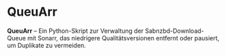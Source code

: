 # QueuArr
**QueuArr** – Ein Python-Skript zur Verwaltung der Sabnzbd-Download-Queue mit Sonarr, das niedrigere Qualitätsversionen entfernt oder pausiert, um Duplikate zu vermeiden.
